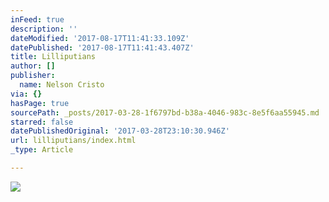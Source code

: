 ```yaml
---
inFeed: true
description: ''
dateModified: '2017-08-17T11:41:33.109Z'
datePublished: '2017-08-17T11:41:43.407Z'
title: Lilliputians
author: []
publisher:
  name: Nelson Cristo
via: {}
hasPage: true
sourcePath: _posts/2017-03-28-1f6797bd-b38a-4046-983c-8e5f6aa55945.md
starred: false
datePublishedOriginal: '2017-03-28T23:10:30.946Z'
url: lilliputians/index.html
_type: Article

---
```

![](https://the-grid-user-content.s3-us-west-2.amazonaws.com/3a5b520b-7be4-4a1e-a39d-a6cf6b50a9d4.jpg)